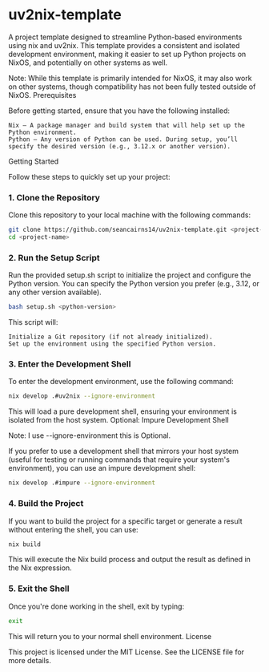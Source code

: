 # uv2nix-template

A project template designed to streamline Python-based environments using nix and uv2nix. This template provides a consistent and isolated development environment, making it easier to set up Python projects on NixOS, and potentially on other systems as well.

Note: While this template is primarily intended for NixOS, it may also work on other systems, though compatibility has not been fully tested outside of NixOS.
Prerequisites

Before getting started, ensure that you have the following installed:

    Nix – A package manager and build system that will help set up the Python environment.
    Python – Any version of Python can be used. During setup, you’ll specify the desired version (e.g., 3.12.x or another version).

Getting Started

Follow these steps to quickly set up your project:
### 1. Clone the Repository

Clone this repository to your local machine with the following commands:
```bash
git clone https://github.com/seancairns14/uv2nix-template.git <project-name>
cd <project-name>
```
### 2. Run the Setup Script

Run the provided setup.sh script to initialize the project and configure the Python version. You can specify the Python version you prefer (e.g., 3.12, or any other version available).
```bash
bash setup.sh <python-version>
```
This script will:

    Initialize a Git repository (if not already initialized).
    Set up the environment using the specified Python version.

### 3. Enter the Development Shell

To enter the development environment, use the following command:
```bash
nix develop .#uv2nix --ignore-environment
```
This will load a pure development shell, ensuring your environment is isolated from the host system.
Optional: Impure Development Shell

Note: I use --ignore-environment this is Optional.

If you prefer to use a development shell that mirrors your host system (useful for testing or running commands that require your system's environment), you can use an impure development shell:
```bash
nix develop .#impure --ignore-environment
```
### 4. Build the Project

If you want to build the project for a specific target or generate a result without entering the shell, you can use:
```bash
nix build
```
This will execute the Nix build process and output the result as defined in the Nix expression.
### 5. Exit the Shell

Once you're done working in the shell, exit by typing:
```bash
exit
```
This will return you to your normal shell environment.
License

This project is licensed under the MIT License. See the LICENSE file for more details.
